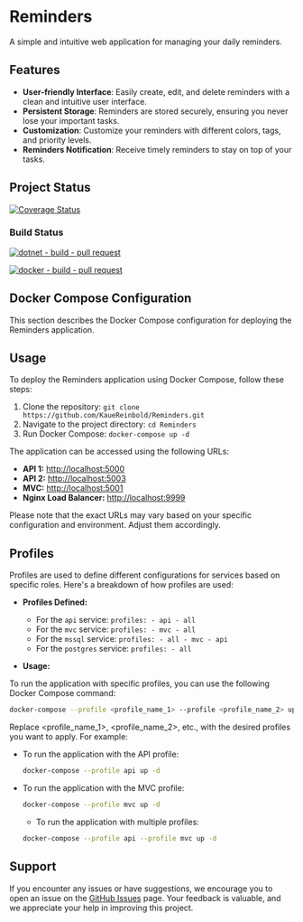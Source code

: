 # Reminders

A simple and intuitive web application for managing your daily reminders.

## Features

- **User-friendly Interface**: Easily create, edit, and delete reminders with a clean and intuitive user interface.
- **Persistent Storage**: Reminders are stored securely, ensuring you never lose your important tasks.
- **Customization**: Customize your reminders with different colors, tags, and priority levels.
- **Reminders Notification**: Receive timely reminders to stay on top of your tasks.

## Project Status

[![Coverage Status](https://coveralls.io/repos/github/KaueReinbold/Reminders/badge.svg?branch=main)](https://coveralls.io/github/KaueReinbold/Reminders?branch=main)

### Build Status

  [![dotnet - build - pull request](https://github.com/KaueReinbold/Reminders/actions/workflows/dotnet-pull-request.yml/badge.svg)](https://github.com/KaueReinbold/Reminders/actions/workflows/dotnet-pull-request.yml)

  [![docker - build - pull request](https://github.com/KaueReinbold/Reminders/actions/workflows/docker-pull-request.yml/badge.svg)](https://github.com/KaueReinbold/Reminders/actions/workflows/docker-pull-request.yml)

## Docker Compose Configuration

This section describes the Docker Compose configuration for deploying the Reminders application.

## Usage


To deploy the Reminders application using Docker Compose, follow these steps:

1. Clone the repository: `git clone https://github.com/KaueReinbold/Reminders.git`
2. Navigate to the project directory: `cd Reminders`
3. Run Docker Compose: `docker-compose up -d`

The application can be accessed using the following URLs:

- **API 1:** [http://localhost:5000](http://localhost:5000)
- **API 2:** [http://localhost:5003](http://localhost:5003)
- **MVC:** [http://localhost:5001](http://localhost:5001)
- **Nginx Load Balancer:** [http://localhost:9999](http://localhost:9999)

Please note that the exact URLs may vary based on your specific configuration and environment. Adjust them accordingly.

## Profiles

Profiles are used to define different configurations for services based on specific roles. Here's a breakdown of how profiles are used:

- **Profiles Defined:**
  - For the `api` service: `profiles: - api - all`
  - For the `mvc` service: `profiles: - mvc - all`
  - For the `mssql` service: `profiles: - all - mvc - api`
  - For the `postgres` service: `profiles: - all`

- **Usage:**
  
To run the application with specific profiles, you can use the following Docker Compose command:
    
```bash
docker-compose --profile <profile_name_1> --profile <profile_name_2> up -d
```

Replace <profile_name_1>, <profile_name_2>, etc., with the desired profiles you want to apply. For example:

- To run the application with the API profile:

  ```bash
  docker-compose --profile api up -d
  ```

- To run the application with the MVC profile:
  
  ```bash
  docker-compose --profile mvc up -d
  ```

  - To run the application with multiple profiles:

  ```bash
  docker-compose --profile api --profile mvc up -d
  ```

## Support

If you encounter any issues or have suggestions, we encourage you to open an issue on the [GitHub Issues](https://github.com/KaueReinbold/Reminders/issues) page. Your feedback is valuable, and we appreciate your help in improving this project.
